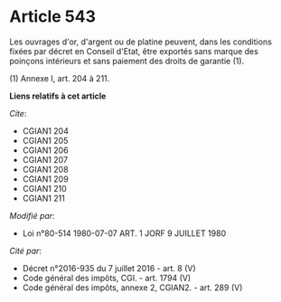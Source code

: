 # Article 543

Les ouvrages d'or, d'argent ou de platine peuvent, dans les conditions fixées par décret en Conseil d'Etat, être exportés
sans marque des poinçons intérieurs et sans paiement des droits de garantie (1).

(1) Annexe I, art. 204 à 211.

**Liens relatifs à cet article**

_Cite_:

  - CGIAN1 204
  - CGIAN1 205
  - CGIAN1 206
  - CGIAN1 207
  - CGIAN1 208
  - CGIAN1 209
  - CGIAN1 210
  - CGIAN1 211

_Modifié par_:

  - Loi n°80-514 1980-07-07 ART. 1 JORF 9 JUILLET 1980

_Cité par_:

  - Décret n°2016-935 du 7 juillet 2016 - art. 8 (V)
  - Code général des impôts, CGI. - art. 1794 (V)
  - Code général des impôts, annexe 2, CGIAN2. - art. 289 (V)

